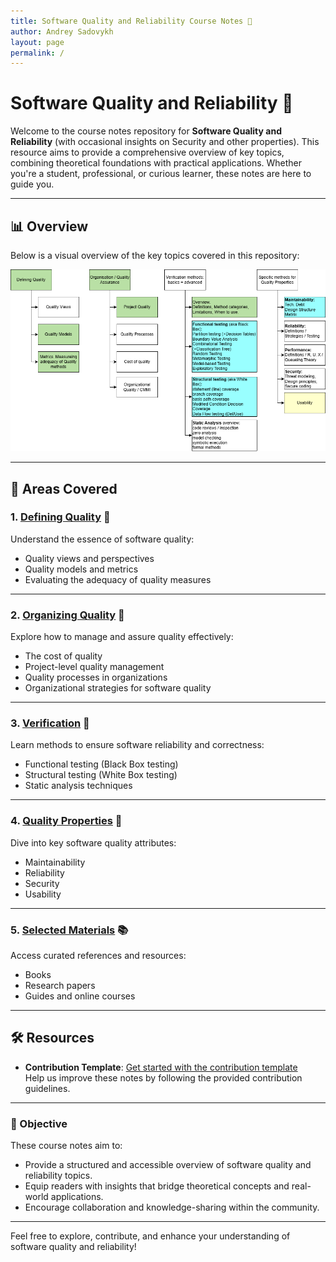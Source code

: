 ```yaml
---
title: Software Quality and Reliability Course Notes 📘
author: Andrey Sadovykh
layout: page
permalink: /
---
```


# Software Quality and Reliability 📘

Welcome to the course notes repository for **Software Quality and Reliability** (with occasional insights on Security and other properties). 
This resource aims to provide a comprehensive overview of key topics, combining theoretical foundations with practical applications. Whether you're a student, professional, or curious learner, these notes are here to guide you.

---

## 📊 Overview  

Below is a visual overview of the key topics covered in this repository:

![Overview of Topics](images/overview.png)  

---

## 📂 Areas Covered  

### 1. [Defining Quality](/sqrbok/definition/) 👥  
Understand the essence of software quality:  
- Quality views and perspectives  
- Quality models and metrics  
- Evaluating the adequacy of quality measures  

---

### 2. [Organizing Quality](/sqrbok/organization/) 🔄  
Explore how to manage and assure quality effectively:  
- The cost of quality  
- Project-level quality management  
- Quality processes in organizations  
- Organizational strategies for software quality  

---

### 3. [Verification](/sqrbok/verification/) 📏  
Learn methods to ensure software reliability and correctness:  
- Functional testing (Black Box testing)  
- Structural testing (White Box testing)  
- Static analysis techniques  

---

### 4. [Quality Properties](/sqrbok/properties/) 🧩  
Dive into key software quality attributes:  
- Maintainability  
- Reliability  
- Security  
- Usability  

---

### 5. [Selected Materials](/sqrbok/material/) 📚  
Access curated references and resources:  
- Books  
- Research papers  
- Guides and online courses  

---

## 🛠️ Resources  

- **Contribution Template**: [Get started with the contribution template](/sqrbok/template/)  
  Help us improve these notes by following the provided contribution guidelines.

---

### 🎯 Objective  

These course notes aim to:  
- Provide a structured and accessible overview of software quality and reliability topics.  
- Equip readers with insights that bridge theoretical concepts and real-world applications.  
- Encourage collaboration and knowledge-sharing within the community.

---

Feel free to explore, contribute, and enhance your understanding of software quality and reliability!
